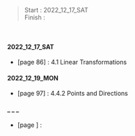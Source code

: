 >Start   : 2022_12_17_SAT<br>
>Finish  : 

<br>

#### 2022_12_17_SAT 
- [page 86] : 4.1 Linear Transformations 

#### 2022_12_19_MON
- [page 97] : 4.4.2 Points and Directions 

#### _ _ _
- [page ] :
